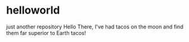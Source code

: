 # helloworld
just another repository
Hello There, I've had tacos on the moon and find them far superior to Earth tacos!

